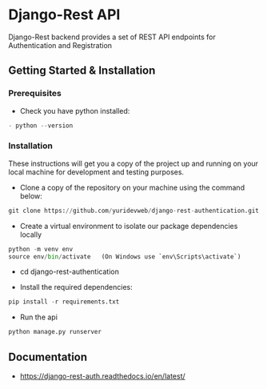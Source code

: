 # Django-Rest API

Django-Rest backend provides a set of REST API endpoints for Authentication and Registration


## Getting Started & Installation

### Prerequisites

- Check you have python installed:

```python
- python --version
```

### Installation

These instructions will get you a copy of the project up and running on your local machine for development and testing purposes.

- Clone a copy of the repository on your machine using the command below:

```python
git clone https://github.com/yuridevweb/django-rest-authentication.git
```
- Create a virtual environment to isolate our package dependencies locally

```python
python -m venv env
source env/bin/activate   (On Windows use `env\Scripts\activate`)
```

- cd django-rest-authentication

- Install the required dependencies:

```python
pip install -r requirements.txt
```

- Run the api

```python
python manage.py runserver
```


## Documentation

- https://django-rest-auth.readthedocs.io/en/latest/
